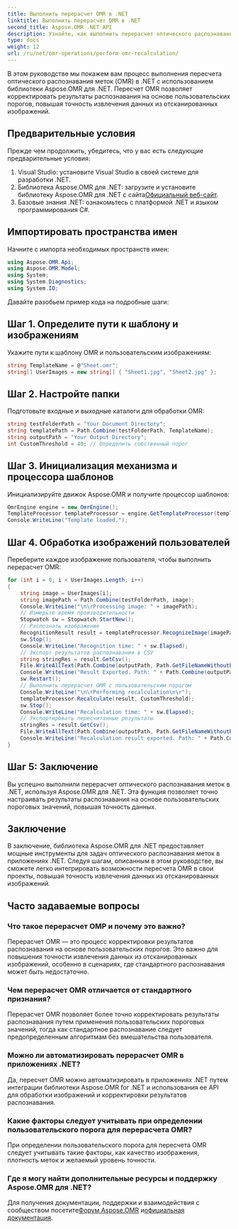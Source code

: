 ```yaml
---
title: Выполнить перерасчет OMR в .NET
linktitle: Выполнить перерасчет OMR в .NET
second_title: Aspose.OMR .NET API
description: Узнайте, как выполнить перерасчет оптического распознавания меток в .NET с помощью Aspose.OMR для .NET. Повысьте точность данных из отсканированных изображений!
type: docs
weight: 12
url: /ru/net/omr-operations/perform-omr-recalculation/
---
```

В этом руководстве мы покажем вам процесс выполнения пересчета оптического распознавания меток (OMR) в .NET с использованием библиотеки Aspose.OMR для .NET. Пересчет OMR позволяет корректировать результаты распознавания на основе пользовательских порогов, повышая точность извлечения данных из отсканированных изображений.
## Предварительные условия
Прежде чем продолжить, убедитесь, что у вас есть следующие предварительные условия:
1. Visual Studio: установите Visual Studio в своей системе для разработки .NET.
2.  Библиотека Aspose.OMR для .NET: загрузите и установите библиотеку Aspose.OMR для .NET с сайта[Официальный веб-сайт](https://releases.aspose.com/omr/net/).
3. Базовые знания .NET: ознакомьтесь с платформой .NET и языком программирования C#.
## Импортировать пространства имен
Начните с импорта необходимых пространств имен:
```csharp
using Aspose.OMR.Api;
using Aspose.OMR.Model;
using System;
using System.Diagnostics;
using System.IO;
```
Давайте разобьем пример кода на подробные шаги:
## Шаг 1. Определите пути к шаблону и изображениям
Укажите пути к шаблону OMR и пользовательским изображениям:
```csharp
string TemplateName = @"Sheet.omr";
string[] UserImages = new string[] { "Sheet1.jpg", "Sheet2.jpg" };
```
## Шаг 2. Настройте папки
Подготовьте входные и выходные каталоги для обработки OMR:
```csharp
string testFolderPath = "Your Document Directory";
string templatePath = Path.Combine(testFolderPath, TemplateName);
string outputPath = "Your Output Directory";
int CustomThreshold = 40; // Определить собственный порог
```
## Шаг 3. Инициализация механизма и процессора шаблонов
Инициализируйте движок Aspose.OMR и получите процессор шаблонов:
```csharp
OmrEngine engine = new OmrEngine();
TemplateProcessor templateProcessor = engine.GetTemplateProcessor(templatePath);
Console.WriteLine("Template loaded.");
```
## Шаг 4. Обработка изображений пользователей
Переберите каждое изображение пользователя, чтобы выполнить перерасчет OMR:
```csharp
for (int i = 0; i < UserImages.Length; i++)
{
    string image = UserImages[i];
    string imagePath = Path.Combine(testFolderPath, image);
    Console.WriteLine("\n\rProcessing image: " + imagePath);
    // Измерьте время производительности
    Stopwatch sw = Stopwatch.StartNew();
    // Распознать изображение
    RecognitionResult result = templateProcessor.RecognizeImage(imagePath);
    sw.Stop();
    Console.WriteLine("Recognition time: " + sw.Elapsed);
    // Экспорт результатов распознавания в CSV
    string stringRes = result.GetCsv();
    File.WriteAllText(Path.Combine(outputPath, Path.GetFileNameWithoutExtension(image) + ".csv"), stringRes);
    Console.WriteLine("Result Exported. Path: " + Path.Combine(outputPath, Path.GetFileNameWithoutExtension(image) + ".csv"));
    sw.Restart();
    // Выполнить перерасчет OMR с пользовательским порогом
    Console.WriteLine("\n\rPerforming recalculation\n\r");
    templateProcessor.Recalculate(result, CustomThreshold);
    sw.Stop();
    Console.WriteLine("Recalculation time: " + sw.Elapsed);
    // Экспортировать пересчитанные результаты
    stringRes = result.GetCsv();
    File.WriteAllText(Path.Combine(outputPath, Path.GetFileNameWithoutExtension(image) + "_Recalculated.csv"), stringRes);
    Console.WriteLine("Recalculation result exported. Path: " + Path.Combine(outputPath, Path.GetFileNameWithoutExtension(image) + "_Recalculated.csv"));
}
```
## Шаг 5: Заключение
Вы успешно выполнили перерасчет оптического распознавания меток в .NET, используя Aspose.OMR для .NET. Эта функция позволяет точно настраивать результаты распознавания на основе пользовательских пороговых значений, повышая точность данных.
## Заключение
В заключение, библиотека Aspose.OMR для .NET предоставляет мощные инструменты для задач оптического распознавания меток в приложениях .NET. Следуя шагам, описанным в этом руководстве, вы сможете легко интегрировать возможности пересчета OMR в свои проекты, повышая точность извлечения данных из отсканированных изображений.
## Часто задаваемые вопросы
### Что такое перерасчет ОМР и почему это важно?
Перерасчет OMR — это процесс корректировки результатов распознавания на основе пользовательских порогов. Это важно для повышения точности извлечения данных из отсканированных изображений, особенно в сценариях, где стандартного распознавания может быть недостаточно.
### Чем перерасчет OMR отличается от стандартного признания?
Перерасчет OMR позволяет более точно корректировать результаты распознавания путем применения пользовательских пороговых значений, тогда как стандартное распознавание следует предопределенным алгоритмам без вмешательства пользователя.
### Можно ли автоматизировать перерасчет OMR в приложениях .NET?
Да, пересчет OMR можно автоматизировать в приложениях .NET путем интеграции библиотеки Aspose.OMR for .NET и использования ее API для обработки изображений и корректировки результатов распознавания.
### Какие факторы следует учитывать при определении пользовательского порога для перерасчета OMR?
При определении пользовательского порога для пересчета OMR следует учитывать такие факторы, как качество изображения, плотность меток и желаемый уровень точности.
### Где я могу найти дополнительные ресурсы и поддержку Aspose.OMR для .NET?
 Для получения документации, поддержки и взаимодействия с сообществом посетите[Форум Aspose.OMR](https://forum.aspose.com/c/omr/38) и[официальная документация](https://reference.aspose.com/omr/net/).